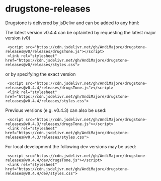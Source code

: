# drugstone-releases

Drugstone is delivered by jsDelivr and can be added to any html:

The latest version v0.4.4 can be optainted by requesting the latest major version (v0)

```
 <script src="https://cdn.jsdelivr.net/gh/AndiMajore/drugstone-releases@v0/releases/drugsTone.js"></script>
 <link rel="stylesheet" href="https://cdn.jsdelivr.net/gh/AndiMajore/drugstone-releases@v0/releases/styles.css">
```
or by specifying the exact version
```
 <script src="https://cdn.jsdelivr.net/gh/AndiMajore/drugstone-releases@v0.4.4/releases/drugsTone.js"></script>
 <link rel="stylesheet" href="https://cdn.jsdelivr.net/gh/AndiMajore/drugstone-releases@v0.4.4/releases/styles.css">
```

Previous versions (e.g. v0.4.3) can also be used:
```
 <script src="https://cdn.jsdelivr.net/gh/AndiMajore/drugstone-releases@v0.4.3/releases/drugsTone.js"></script>
 <link rel="stylesheet" href="https://cdn.jsdelivr.net/gh/AndiMajore/drugstone-releases@v0.4.3/releases/styles.css">
```


For local development the following dev versions may be used:

```
 <script src="https://cdn.jsdelivr.net/gh/AndiMajore/drugstone-releases@v0.4.4/dev/drugsTone.js"></script>
 <link rel="stylesheet" href="https://cdn.jsdelivr.net/gh/AndiMajore/drugstone-releases@v0.4.4/dev/styles.css">
```
